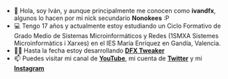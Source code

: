 - 👋 Hola, soy Iván, y aunque principalmente me conocen como **ivandfx**, algunos lo hacen por mi nick secundario **Nonokees** :P
- 💻 Tengo 17 años y actualmente estoy estudiando un Ciclo Formativo de Grado Medio de Sistemas Microinformáticos y Redes (1SMXA Sistemes Microinformàtics i Xarxes) en el IES María Enríquez en Gandía, Valencia.
- 👨‍💻 Hasta la fecha estoy desarrollando [**DFX Tweaker**](https://github.com/ivandfx/DFXTweaker)
- 📫 Puedes visitar mi canal de [**YouTube**](https://youtube.com/ivandfx), mi cuenta de [**Twitter**](https://twitter.com/ivandfx) y mi [**Instagram**](https://instagram.com/ivandfx)

